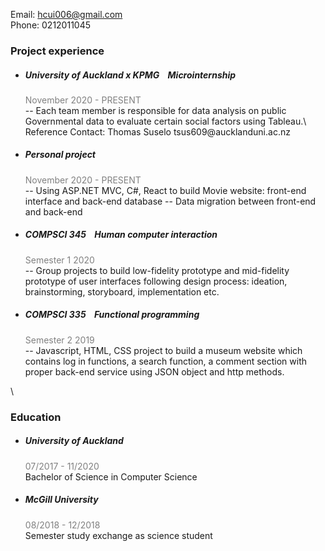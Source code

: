 Email: hcui006@gmail.com\
Phone: 0212011045

### Project experience
- ##### University of Auckland x KPMG &nbsp;&nbsp;&nbsp;_Microinternship_
  <div style="color:grey">November 2020 - PRESENT</div>
  -- Each team member is responsible for data analysis on public Governmental data to evaluate certain social factors using Tableau.\
  Reference Contact: Thomas Suselo tsus609@aucklanduni.ac.nz
- ##### Personal project
  <div style="color:grey">November 2020 - PRESENT</div>
  -- Using ASP.NET MVC, C#, React to build Movie website: front-end interface and back-end database
  -- Data migration between front-end and back-end

- ##### COMPSCI 345 &nbsp;&nbsp;&nbsp;_Human computer interaction_
  <div style="color:grey">Semester 1 2020</div>
  -- Group projects to build low-fidelity prototype and mid-fidelity prototype of user interfaces following design process: ideation, brainstorming, storyboard, implementation etc.

- ##### COMPSCI 335  &nbsp;&nbsp;&nbsp;_Functional programming_
  <div style="color:grey">Semester 2 2019</div>
  -- Javascript, HTML, CSS project to build a museum website which contains log in functions, a search function, a comment section with proper back-end service using JSON object and http methods.
\
### Education
- ##### University of Auckland
  <div style="color:grey">07/2017 - 11/2020</div>Bachelor of Science in Computer Science
- ##### McGill University
  <div style="color:grey">08/2018 - 12/2018</div>Semester study exchange as science student
